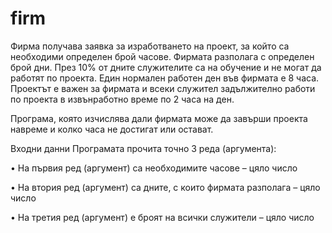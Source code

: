 # firm

Фирма получава заявка за изработването на проект, за който са необходими
определен брой часове. Фирмата разполага с определен брой дни. През 10% от
дните служителите са на обучение и не могат да работят по проекта. Един
нормален работен ден във фирмата е 8 часа. Проектът е важен за фирмата и всеки
служител задължително работи по проекта в извънработно време по 2 часа на
ден.

Програма, която изчислява дали фирмата може да завърши проекта
навреме и колко часа не достигат или остават.

Входни данни
Програмата прочита точно 3 реда (аргумента):

• На първия ред (аргумент) са необходимите часове – цяло число

• На втория ред (аргумент) са дните, с които фирмата разполага – цяло число

• На третия ред (аргумент) е броят на всички служители – цяло число

